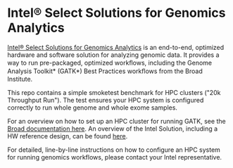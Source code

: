 # Intel® Select Solutions for Genomics Analytics

[Intel® Select Solutions for Genomics Analytics](https://builders.intel.com/docs/intel-select-genomics-analytics.pdf)
is an end-to-end, optimized hardware and software solution for analyzing 
genomic data. It provides a way to run pre-packaged, optimized workﬂows, including the Genome Analysis Toolkit* 
(GATK*) Best Practices workﬂows from the Broad Institute. 

This repo contains a simple smoketest benchmark for HPC clusters ("20k Throughput Run").  The test ensures your HPC system is configured correctly to run whole genome and whole exome samples.

For an overview on how to set up an HPC cluster for running GATK, see the [Broad documentation here](https://gatk.broadinstitute.org/hc/en-us/articles/360035530872).  An overview of the Intel Solution, including a HW reference design, can be found [here](https://www.intel.com/content/www/us/en/products/solutions/select-solutions/hpc/genomics-analytics-v2.html).  

For detailed, line-by-line instructions on how to configure an HPC system for running genomics workflows, please contact your Intel representative.
